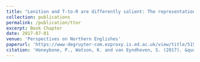 ```yaml
---
title: "Lenition and T-to-R are differently salient: The representation of competing realisations of /t/ in Liverpool English dialect literature"
collection: publications
permalink: /publication/ttor
excerpt: Book Chapter
date: 2017-07-01
venue: 'Perspectives on Northern Englishes'
paperurl: 'https://www-degruyter-com.ezproxy.is.ed.ac.uk/view/title/515065'
citation: 'Honeybone, P., Watson, K. and van Eyndhoven, S. (2017). &quot;Lenition and T-to-R are differently salient: The representation of competing realisations of /t/ in Liverpool English dialect literature.&quot; in S. Hancil and Joan Beal (eds.) <i>Perspectives on Northern English</i>, 83-110. Berlin: De Gruyter.'
---
```


